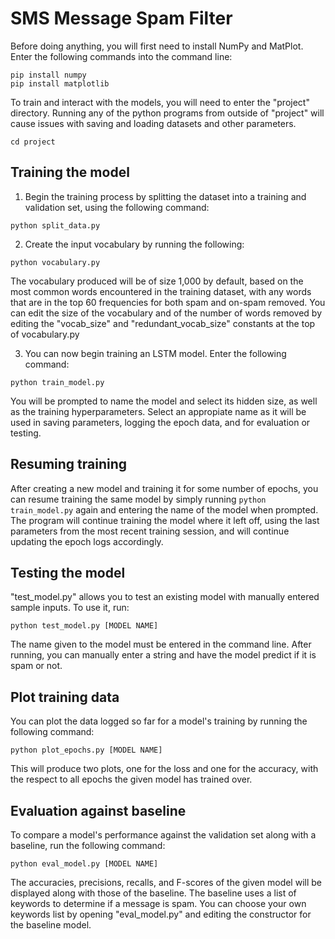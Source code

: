 # SMS Message Spam Filter

Before doing anything, you will first need to install NumPy and MatPlot. Enter the following commands into the command line:

```
pip install numpy
pip install matplotlib
```
To train and interact with the models, you will need to enter the "project" directory. Running any of the python programs from outside of "project" will cause issues with saving and loading datasets and other parameters.

```
cd project
```


## Training the model

1. Begin the training process by splitting the dataset into a training and validation set, using the following command:

```
python split_data.py
```


2. Create the input vocabulary by running the following:

```
python vocabulary.py
```
The vocabulary produced will be of size 1,000 by default, based on the most common words encountered in the training dataset, with any words that are in the top 60 frequencies for both spam and on-spam removed. You can edit the size of the vocabulary and of the number of words removed by editing the "vocab_size" and "redundant_vocab_size" constants at the top of vocabulary.py


3. You can now begin training an LSTM model. Enter the following command:

```
python train_model.py
```
You will be prompted to name the model and select its hidden size, as well as the training hyperparameters. Select an appropiate name as it will be used in saving parameters, logging the epoch data, and for evaluation or testing.


## Resuming training

After creating a new model and training it for some number of epochs, you can resume training the same model by simply running  ```python train_model.py``` again and entering the name of the model when prompted. The program will continue training the model where it left off, using the last parameters from the most recent training session, and will continue updating the epoch logs accordingly.


## Testing the model

"test_model.py" allows you to test an existing model with manually entered sample inputs. To use it, run:
```
python test_model.py [MODEL NAME]
```
The name given to the model must be entered in the command line. After running, you can manually enter a string and have the model predict if it is spam or not.


## Plot training data

You can plot the data logged so far for a model's training by running the following command:
```
python plot_epochs.py [MODEL NAME]
```
This will produce two plots, one for the loss and one for the accuracy, with the respect to all epochs the given model has trained over.


## Evaluation against baseline

To compare a model's performance against the validation set along with a baseline, run the following command:
```
python eval_model.py [MODEL NAME]
```
The accuracies, precisions, recalls, and F-scores of the given model will be displayed along with those of the baseline.
The baseline uses a list of keywords to determine if a message is spam. You can choose your own keywords list by opening "eval_model.py" and editing the constructor for the baseline model.
